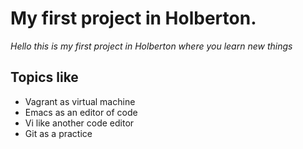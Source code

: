 # My first project in Holberton.

_Hello this is my first project in Holberton where you learn new things_

## Topics like

* Vagrant as virtual machine
* Emacs as an editor of code
* Vi like another code editor
* Git as a practice
